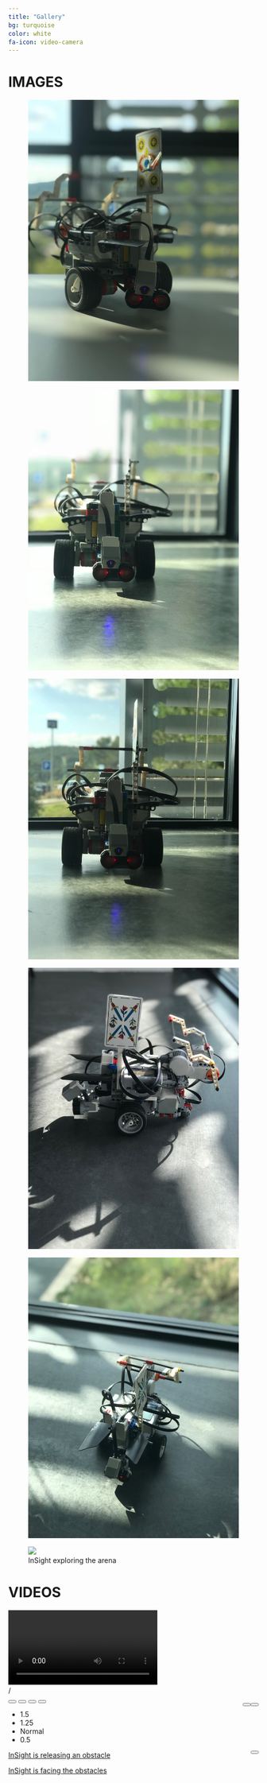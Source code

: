 ```yaml
---
title: "Gallery"
bg: turquoise
color: white
fa-icon: video-camera
---
```



# IMAGES

<figure>
<img src="img/IMG_4099.jpg" />
</figure>

<figure>
<img src="img/IMG_4103.jpg" />
</figure>

<figure>
<img src="img/IMG_4104.jpg" />
</figure>

<figure>
<img src="img/IMG_4106.jpg" />
</figure>

<figure>
<img src="img/IMG_4107.jpg" />
</figure>

<figure>
<img src="img/IMG_4112.png" />
<figcaption>InSight exploring the arena</figcaption>
</figure>

# VIDEOS

<div class="vidcontainer">
<video id="InSight" >
Your browser does not support the video tag.
</video>

<div class="topControl">
<div class="progress">
<span class="bufferBar"></span>
<span class="timeBar"></span>
</div>
<div class="time">
<span class="current"></span> /
<span class="duration"></span>
</div>
</div>

<div class="controllers">
<button class="btnPlay" title="Play/Pause video"></button>
<button class="prevvid disabled" title="Previous video"><i class="fa fa-step-forward fa-rotate-180"></i></button>
<button class="nextvid" title="Next video"><i class="fa fa-step-forward"></i></button>
<button class="sound sound2 btn" title="Mute/Unmute sound"></button>
<div class="volume" title="Set volume">
<span class="volumeBar"></span>
</div>
<button class="btnFS " style="float:right" title="full screen"></button>
<button class="btnspeed " style="float:right" title="Video speed"><i class="fa fa-gear"></i></button>
<ul class="speedcnt">
<li class="spdx50">1.5</li>
<li class="spdx25">1.25</li>
<li class="spdx1 selected">Normal</li>
<li class="spdx050">0.5</li>
</ul>
<button class="btnLight lighton " style="float:right" title="on/off light"><i class="fa fa-lightbulb-o"></i></button>
</div>
<div class="ads">
<span class="closeme fa fa-close"></span>

</div>
<div class="bigplay" title="play the video"><i class="fa fa-play-circle-o"></i></div>
<div class="loading"><i class="fa fa-spinner fa-spin"></i></div>
</div>

<div class="videolist">
<nav class="vids">
<a class="link" href="video/img_4109.mp4">InSight is releasing an obstacle</a>

<a class="link" href="video/img_4110.mp4">InSight is facing the obstacles</a>

</nav>
</div>
